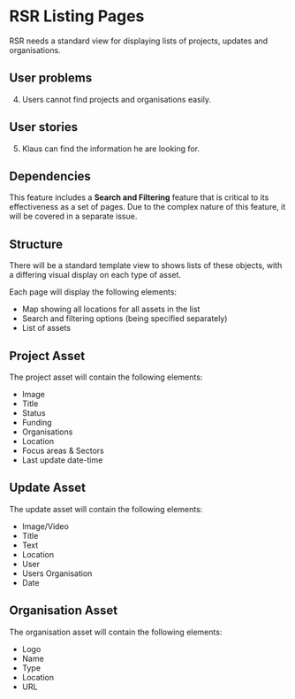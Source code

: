 # RSR Listing Pages
RSR needs a standard view for displaying lists of projects, updates and organisations.

## User problems
4. Users cannot find projects and organisations easily.

## User stories
5. Klaus can find the information he are looking for.

## Dependencies
This feature includes a **Search and Filtering** feature that is critical to its effectiveness as a set of pages. Due to the complex nature of this feature, it will be covered in a separate issue.

## Structure
There will be a standard template view to shows lists of these objects, with a differing visual display on each type of asset.

Each page will display the following elements:

- Map showing all locations for all assets in the list
- Search and filtering options (being specified separately)
- List of assets

## Project Asset
The project asset will contain the following elements:

- Image
- Title
- Status
- Funding
- Organisations
- Location
- Focus areas & Sectors
- Last update date-time

## Update Asset
The update asset will contain the following elements:

- Image/Video
- Title
- Text
- Location
- User
- Users Organisation
- Date

## Organisation Asset
The organisation asset will contain the following elements:

- Logo
- Name
- Type
- Location
- URL